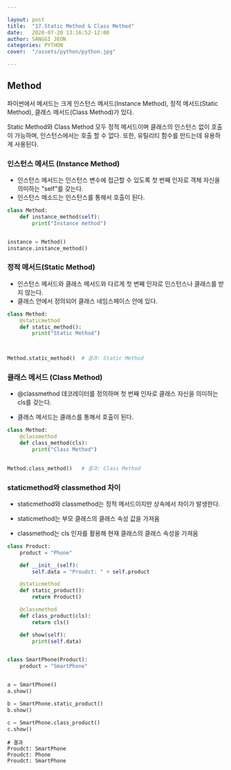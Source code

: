 ```yaml
---

layout: post
title:  "17.Static Method & Class Method"
date:   2020-07-20 13:16:52-12:00
author: SANGGI JEON
categories: PYTHON
cover:  "/assets/python/python.jpg"

---
```


## Method

파이썬에서 메서드는 크게 인스턴스 메서드(Instance Method), 정적 메서드(Static Method), 클래스 메서드(Class Method)가 있다.

Static Method와 Class Method 모두 정적 메서드이며 클래스의 인스턴스 없이 호출이 가능하며, 인스턴스에서는 호출 할 수 없다. 또한, 유틸리티 함수를 만드는데 유용하게 사용된다.

### 인스턴스 메서드 (Instance Method)

- 인스턴스 메서드는 인스턴스 변수에 접근할 수 있도록 첫 번째 인자로 객체 자신을 의미하는 "self"를 갖는다.
- 인스턴스 메소드는 인스턴스를 통해서 호출이 된다.

```python
class Method:
    def instance_method(self):
        print("Instance method")


instance = Method()
instance.instance_method()
```

### 정적 메서드(Static Method)

- 인스턴스 메서드와 클래스 메서드와 다르게 첫 번째 인자로 인스턴스나 클래스를 받지 않는다.
- 클래스 안에서 정의되어 클래스 네임스페이스 안에 있다.

```python
class Method:
    @staticmethod
    def static_method():
        print("Static Method")

        

Method.static_method()	# 결과: Static Method
```

### 클래스 메서드 (Class Method)

- @classmethod 데코레이터를 정의하며 첫 번째 인자로 클래스 자신을 의미하는 cls를 갖는다.

- 클래스 메서드는 클래스를 통해서 호출이 된다.

```python
class Method:
    @classmethod
    def class_method(cls):
        print("Class Method")
        

Method.class_method()	# 결과: Class Method
```

### staticmethod와 classmethod 차이

- staticmethod와 classmethod는 정적 메서드이지만 상속에서 차이가 발생한다.

- staticmethod는 부모 클래스의 클래스 속성 값을 가져옴
- classmethod는 cls 인자를 활용해 현재 클래스의 클래스 속성을 가져옴

```python
class Product:
    product = "Phone"

    def __init__(self):
        self.data = "Proudct: " + self.product

    @staticmethod
    def static_product():
        return Product()

    @classmethod
    def class_product(cls):
        return cls()

    def show(self):
        print(self.data)


class SmartPhone(Product):
    product = "SmartPhone"


a = SmartPhone()
a.show()

b = SmartPhone.static_product()
b.show()

c = SmartPhone.class_product()
c.show()
```

```shell
# 결과
Proudct: SmartPhone
Proudct: Phone
Proudct: SmartPhone
```